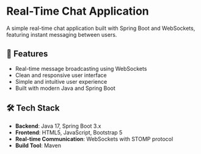 # Real-Time Chat Application

A simple real-time chat application built with Spring Boot and WebSockets, featuring instant messaging between users.

## 🚀 Features

- Real-time message broadcasting using WebSockets
- Clean and responsive user interface
- Simple and intuitive user experience
- Built with modern Java and Spring Boot

## 🛠️ Tech Stack

- **Backend**: Java 17, Spring Boot 3.x
- **Frontend**: HTML5, JavaScript, Bootstrap 5
- **Real-time Communication**: WebSockets with STOMP protocol
- **Build Tool**: Maven
